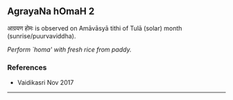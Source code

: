 ## AgrayaNa hOmaH 2
आग्रयण होमः is observed on Amāvāsyā tithi of Tulā (solar) month (sunrise/puurvaviddha).

_Perform `homa' with fresh rice from paddy._
### References
* Vaidikasri Nov 2017


---
